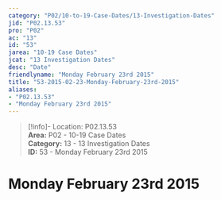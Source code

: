 ```yaml
---  
category: "P02/10-to-19-Case-Dates/13-Investigation-Dates"  
jid: "P02.13.53"  
pro: "P02"  
ac: "13"  
id: "53"  
jarea: "10-19 Case Dates"  
jcat: "13 Investigation Dates"  
desc: "Date"  
friendlyname: "Monday February 23rd 2015"  
title: "53-2015-02-23-Monday-February-23rd-2015"  
aliases:   
- "P02.13.53"  
- "Monday February 23rd 2015"  
---  
```

>[!info]- Location: P02.13.53  
>**Area:** P02 - 10-19 Case Dates  
>**Category:** 13 - 13 Investigation Dates  
>**ID:** 53 - Monday February 23rd 2015  
  
# Monday February 23rd 2015  
